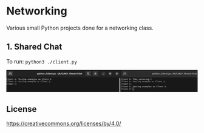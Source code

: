 # Networking

Various small Python projects done for a networking class.

## 1. Shared Chat

To run: `python3 ./client.py`

![Shared Chat Example](Images/Example1.png)

## License

https://creativecommons.org/licenses/by/4.0/